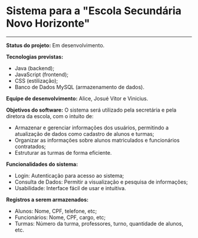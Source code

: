 # Sistema para a "Escola Secundária Novo Horizonte"

---

**Status do projeto:** Em desenvolvimento.

**Tecnologias previstas:**
- Java (backend);
- JavaScript (frontend);
- CSS (estilização);
- Banco de Dados MySQL (armazenamento de dados).

**Equipe de desenvolvimento:** Alice, Josué Vítor e Vinicius.

**Objetivos do software:** O sistema será utilizado pela secretária e pela diretora da escola, com o intuito de:
- Armazenar e gerenciar informações dos usuários, permitindo a atualização de dados como cadastro de alunos e turmas;
- Organizar as informações sobre alunos matriculados e funcionários contratados;
- Estruturar as turmas de forma eficiente.

**Funcionalidades do sistema:**
- Login: Autenticação para acesso ao sistema;
- Consulta de Dados: Permitir a visualização e pesquisa de informações;
- Usabilidade: Interface fácil de usar e intuitiva.

**Registros a serem armazenados:**
- Alunos: Nome, CPF, telefone, etc;
- Funcionários: Nome, CPF, cargo, etc;
- Turmas: Número da turma, professores, turno, quantidade de alunos, etc.
